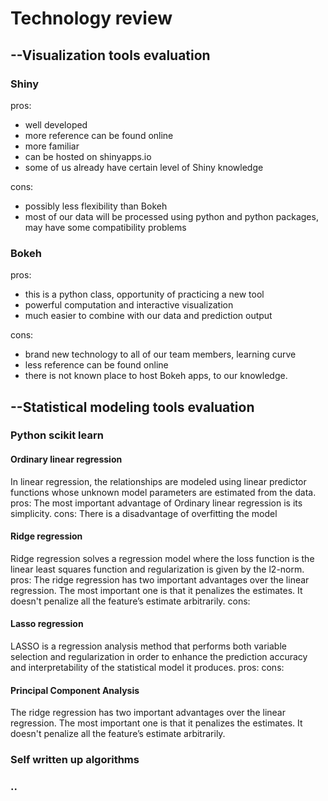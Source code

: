 # Technology review
## --Visualization tools evaluation
### Shiny

pros: 

* well developed
* more reference can be found online
* more familiar
* can be hosted on shinyapps.io
* some of us already have certain level of Shiny knowledge
      
cons: 

* possibly less flexibility than Bokeh 
* most of our data will be processed using python and python packages, 
  may have some compatibility problems

### Bokeh

pros: 

* this is a python class, opportunity of practicing a new tool
* powerful computation and interactive visualization
* much easier to combine with our data and prediction output
      
cons: 

* brand new technology to all of our team members, learning curve
* less reference can be found online
* there is not known place to host Bokeh apps, to our knowledge. 

## --Statistical modeling tools evaluation
### Python scikit learn

#### Ordinary linear regression
In linear regression, the relationships are modeled using linear predictor functions whose unknown model parameters are estimated from the data. 
pros: 
The most important advantage of Ordinary linear regression is its simplicity. 
cons: 
There is a disadvantage of overfitting the model

#### Ridge regression
Ridge regression solves a regression model where the loss function is the linear least squares function and regularization is given by the l2-norm. 
pros: 
The ridge regression has two important advantages over the linear regression. The most important one is that it penalizes the estimates. It doesn't penalize all the feature’s estimate arbitrarily. 
cons:

#### Lasso regression
LASSO is a regression analysis method that performs both variable selection and regularization in order to enhance the prediction accuracy and interpretability of the statistical model it produces. 
pros:
cons:

#### Principal Component Analysis

The ridge regression has two important advantages over the linear regression. The most important one is that it penalizes the estimates. It doesn't penalize all the feature’s estimate arbitrarily. 
### Self written up algorithms
### ..
